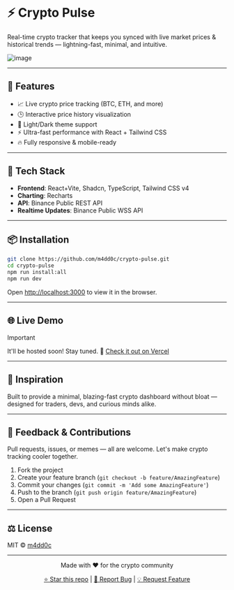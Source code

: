 # ⚡ Crypto Pulse

Real-time crypto tracker that keeps you synced with live market prices & historical trends — lightning-fast, minimal, and intuitive.


![image](https://github.com/user-attachments/assets/907878d1-b76e-41ca-a8b9-2f0b4cc66f75)

---

## 🚀 Features

- 📈 Live crypto price tracking (BTC, ETH, and more)
- 🕒 Interactive price history visualization
- 🎨 Light/Dark theme support
- ⚡ Ultra-fast performance with React + Tailwind CSS
- 🔥 Fully responsive & mobile-ready

---

## 🧪 Tech Stack

- **Frontend**: React+Vite, Shadcn, TypeScript, Tailwind CSS v4
- **Charting**: Recharts
- **API**: Binance Public REST API
- **Realtime Updates**: Binance Public WSS API

---

## 📦 Installation

```bash
git clone https://github.com/m4dd0c/crypto-pulse.git
cd crypto-pulse
npm run install:all 
npm run dev
```

Open [http://localhost:3000](http://localhost:3000) to view it in the browser.

---

## 🌐 Live Demo

> [!important]
> It'll be hosted soon! Stay tuned.
> 🔗 [Check it out on Vercel](https://crypto-pulse-demo.vercel.app)

---

## 🧠 Inspiration

Built to provide a minimal, blazing-fast crypto dashboard without bloat — designed for traders, devs, and curious minds alike.

---

## 💬 Feedback & Contributions

Pull requests, issues, or memes — all are welcome. Let's make crypto tracking cooler together.

1. Fork the project
2. Create your feature branch (`git checkout -b feature/AmazingFeature`)
3. Commit your changes (`git commit -m 'Add some AmazingFeature'`)
4. Push to the branch (`git push origin feature/AmazingFeature`)
5. Open a Pull Request

---

## ⚖️ License

MIT © [m4dd0c](https://github.com/m4dd0c)

---

<div align="center">
  <p>Made with ❤️ for the crypto community</p>
  <p>
    <a href="https://github.com/your-username/crypto-pulse">⭐ Star this repo</a> |
    <a href="https://github.com/your-username/crypto-pulse/issues">🐛 Report Bug</a> |
    <a href="https://github.com/your-username/crypto-pulse/issues">💡 Request Feature</a>
  </p>
</div>
